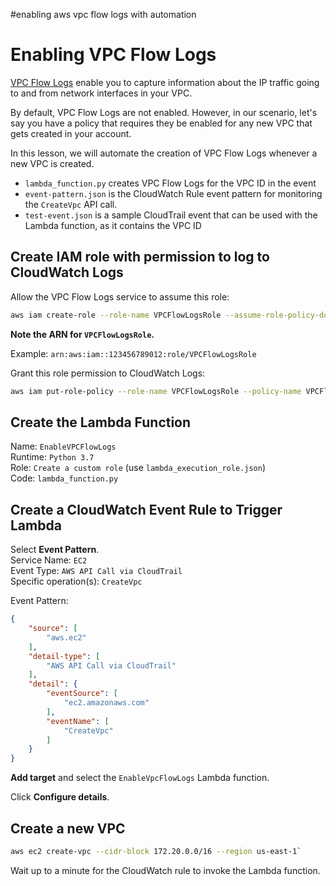 #enabling aws vpc flow logs with automation
# Enabling VPC Flow Logs

[VPC Flow Logs](https://docs.aws.amazon.com/vpc/latest/userguide/flow-logs.html) enable you to capture information about the IP traffic going to and from network interfaces in your VPC.

By default, VPC Flow Logs are not enabled. However, in our scenario, let's say you have a policy that requires they be enabled for any new VPC that gets created in your account.

In this lesson, we will automate the creation of VPC Flow Logs whenever a new VPC is created.

- `lambda_function.py` creates VPC Flow Logs for the VPC ID in the event
- `event-pattern.json` is the CloudWatch Rule event pattern for monitoring the `CreateVpc` API call.
- `test-event.json` is a sample CloudTrail event that can be used with the Lambda function, as it contains the VPC ID

## Create IAM role with permission to log to CloudWatch Logs

Allow the VPC Flow Logs service to assume this role:

```sh
aws iam create-role --role-name VPCFlowLogsRole --assume-role-policy-document file://trust-policy.json
```

**Note the ARN for `VPCFlowLogsRole`.**

Example: `arn:aws:iam::123456789012:role/VPCFlowLogsRole`

Grant this role permission to CloudWatch Logs:

```sh
aws iam put-role-policy --role-name VPCFlowLogsRole --policy-name VPCFlowLogsPolicy --policy-document file://vpc-flow-logs-iam-role.json
```

## Create the Lambda Function

Name: `EnableVPCFlowLogs`  
Runtime: `Python 3.7`  
Role: `Create a custom role` (use `lambda_execution_role.json`)  
Code: `lambda_function.py`

## Create a CloudWatch Event Rule to Trigger Lambda

Select **Event Pattern**.  
Service Name: `EC2`  
Event Type: `AWS API Call via CloudTrail`  
Specific operation(s): `CreateVpc`

Event Pattern:

```json
{
    "source": [
        "aws.ec2"
    ],
    "detail-type": [
        "AWS API Call via CloudTrail"
    ],
    "detail": {
        "eventSource": [
            "ec2.amazonaws.com"
        ],
        "eventName": [
            "CreateVpc"
        ]
    }
}
```

**Add target** and select the `EnableVpcFlowLogs` Lambda function.

Click **Configure details**.

## Create a new VPC

```sh
aws ec2 create-vpc --cidr-block 172.20.0.0/16 --region us-east-1`
```

Wait up to a minute for the CloudWatch rule to invoke the Lambda function.
